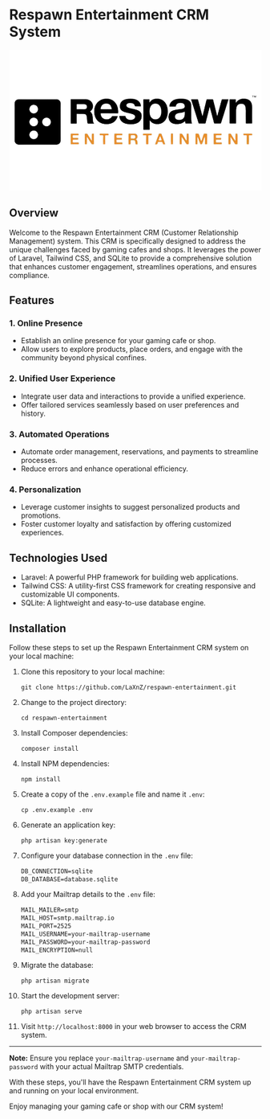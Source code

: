 # Respawn Entertainment CRM System

![Respawn Entertainment](public/assets/images/logo.png)

## Overview

Welcome to the Respawn Entertainment CRM (Customer Relationship Management) system. This CRM is specifically designed to address the unique challenges faced by gaming cafes and shops. It leverages the power of Laravel, Tailwind CSS, and SQLite to provide a comprehensive solution that enhances customer engagement, streamlines operations, and ensures compliance.

## Features

### 1. Online Presence

- Establish an online presence for your gaming cafe or shop.
- Allow users to explore products, place orders, and engage with the community beyond physical confines.

### 2. Unified User Experience

- Integrate user data and interactions to provide a unified experience.
- Offer tailored services seamlessly based on user preferences and history.

### 3. Automated Operations

- Automate order management, reservations, and payments to streamline processes.
- Reduce errors and enhance operational efficiency.

### 4. Personalization

- Leverage customer insights to suggest personalized products and promotions.
- Foster customer loyalty and satisfaction by offering customized experiences.

## Technologies Used

- Laravel: A powerful PHP framework for building web applications.
- Tailwind CSS: A utility-first CSS framework for creating responsive and customizable UI components.
- SQLite: A lightweight and easy-to-use database engine.

## Installation

Follow these steps to set up the Respawn Entertainment CRM system on your local machine:

1. Clone this repository to your local machine:

    ```shell
    git clone https://github.com/LaXnZ/respawn-entertainment.git
    ```

2. Change to the project directory:

    ```shell
    cd respawn-entertainment
    ```

3. Install Composer dependencies:

    ```shell
    composer install
    ```

4. Install NPM dependencies:

    ```shell
    npm install
    ```

5. Create a copy of the `.env.example` file and name it `.env`:

    ```shell
    cp .env.example .env
    ```

6. Generate an application key:

    ```shell
    php artisan key:generate
    ```

7. Configure your database connection in the `.env` file:

    ```shell
    DB_CONNECTION=sqlite
    DB_DATABASE=database.sqlite
    ```

8. Add your Mailtrap details to the `.env` file:

    ```shell
    MAIL_MAILER=smtp
    MAIL_HOST=smtp.mailtrap.io
    MAIL_PORT=2525
    MAIL_USERNAME=your-mailtrap-username
    MAIL_PASSWORD=your-mailtrap-password
    MAIL_ENCRYPTION=null
    ```

9. Migrate the database:

    ```shell
    php artisan migrate
    ```

10. Start the development server:

    ```shell
    php artisan serve
    ```

11. Visit `http://localhost:8000` in your web browser to access the CRM system.

---

**Note:** Ensure you replace `your-mailtrap-username` and `your-mailtrap-password` with your actual Mailtrap SMTP credentials.

With these steps, you'll have the Respawn Entertainment CRM system up and running on your local environment.

Enjoy managing your gaming cafe or shop with our CRM system!
